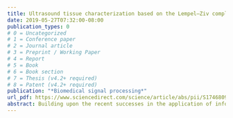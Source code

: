 ```yaml
---
title: Ultrasound tissue characterization based on the Lempel–Ziv complexity with application to breast lesion classification
date: 2019-05-27T07:32:00-08:00
publication_types: 0
# 0 = Uncategorized
# 1 = Conference paper
# 2 = Journal article
# 3 = Preprint / Working Paper
# 4 = Report
# 5 = Book
# 6 = Book section
# 7 = Thesis (v4.2+ required)
# 8 = Patent (v4.2+ required)
publication: "*Biomedical signal processing*"
url_pdf: https://www.sciencedirect.com/science/article/abs/pii/S1746809419300643
abstract: Building upon the recent successes in the application of information-theoretic concepts (e.g. Shannon entropy) in quantitative ultrasound, the authors propose a novel tissue characterization method based on the Lempel–Ziv complexity. In this procedure, standard ultrasound B-Mode images are mapped onto words over finite alphabets before the corresponding Lempel–Ziv complexity of ultrasound images is calculated. Such complexity metric may be used to differentiate between types of tissues. Here, the method is utilized as a binary classifier for the malignancy of breast lesions. The method is tested on OASBUD – an open-access breast lesions image database. Images of 48 malignant and 48 benign lesions were used – two images for each lesion. The new procedure slightly outperforms the state-of-art classifier based on pixel entropy as measured in the size of area under the receiver operating curve (ROC AUC), which suggests that it may serve as a basis for computer-assisted breast cancer ultrasound diagnosis and possibly in other standard applications of the quantitative ultrasound.
---
```

